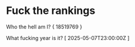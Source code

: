 # Fuck the rankings

Who the hell am I?
{ 18519769 }

What fucking year is it?
[ 2025-05-07T23:00:00Z ]

